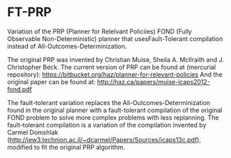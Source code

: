 # FT-PRP
Variation of the PRP (Planner for Relelvant Policiies) FOND (Fully Observable Non-Deterministic)
planner that usesFault-Tolerant compilation instead of All-Outcomes-Determinization.

The original PRP was invented by Christian Muise, Sheila A. McIlraith and J. Christopher Beck.
The current version of PRP can be found at (mercurial repository): https://bitbucket.org/haz/planner-for-relevant-policies
And the original paper can be found at: http://haz.ca/papers/muise-icaps2012-fond.pdf

The fault-tolerant variation replaces the All-Outcomes-Determinization found in the original
planner with a fault-tolerant compilation of the original FOND problem to solve more complex
problems with less replanning. The fault-tolerant compilation is a variation of the compilation
invented by Carmel Domshlak (http://iew3.technion.ac.il/~dcarmel/Papers/Sources/icaps13c.pdf),
modified to fit the original PRP algorithm.
